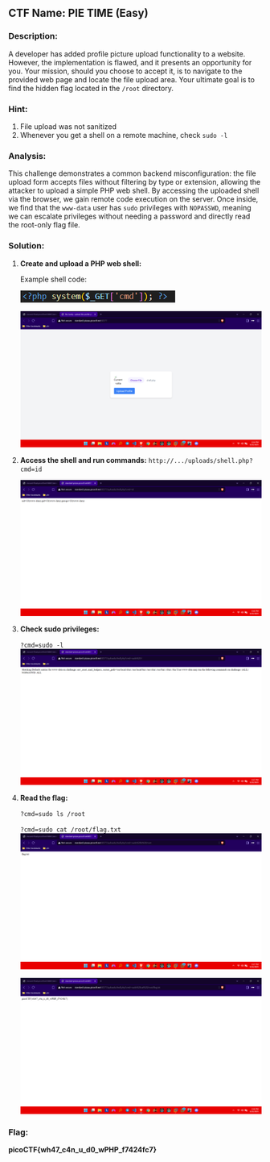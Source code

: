 ﻿##  CTF Name: PIE TIME (Easy)

### Description:
A developer has added profile picture upload functionality to a website. However, the implementation is flawed, and it presents an opportunity for you. Your mission, should you choose to accept it, is to navigate to the provided web page and locate the file upload area. Your ultimate goal is to find the hidden flag located in the `/root` directory.

### Hint:
1. File upload was not sanitized
2. Whenever you get a shell on a remote machine, check `sudo -l`

### Analysis:
This challenge demonstrates a common backend misconfiguration: the file upload form accepts files without filtering by type or extension, allowing the attacker to upload a simple PHP web shell. By accessing the uploaded shell via the browser, we gain remote code execution on the server. Once inside, we find that the `www-data` user has `sudo` privileges with `NOPASSWD`, meaning we can escalate privileges without needing a password and directly read the root-only flag file.

### Solution:
1. **Create and upload a PHP web shell:**
    
    Example shell code:

    ![f](./documentation/image.png)

    
    ![f](./documentation/Screenshot%20(710).png)
    
2. **Access the shell and run commands:**
``http://.../uploads/shell.php?cmd=id``

    ![f](./documentation/Screenshot%20(712).png)

3. **Check sudo privileges:**

    ``?cmd=sudo -l
``
    ![f](./documentation/Screenshot%20(713).png)
4. **Read the flag:**

    ``?cmd=sudo ls /root
`` 
    
    ``?cmd=sudo cat /root/flag.txt
``
![f](./documentation/Screenshot%20(714).png)

    ![f](./documentation/Screenshot%20(715).png)


### Flag:
**picoCTF{wh47_c4n_u_d0_wPHP_f7424fc7}**
